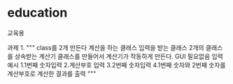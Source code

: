 # education
교육용

과제 1.
"""
class를 2개 만든다
계산을 하는 클래스
입력을 받는 클래스
2개의 클래스를 상속받는 계산기 클래스를 만들어서 계산기가 작동하게 만든다.
GUI 필요없음
입력예시
1.1번째 숫자입력
2.계산부호 입력
3.2번째 숫자입력
4.1번째 숫자와 2번째 숫자를 계산부호로 계산한 결과를 출력
"""